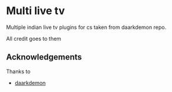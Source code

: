 # Multi live tv


Multiple indian live tv plugins for cs taken from daarkdemon repo.

All credit goes to them

## Acknowledgements 


Thanks to


- [daarkdemon](https://github.com/daarkdemon/cs-darkdemon-extensions)
